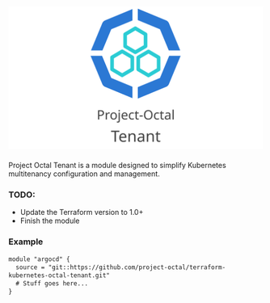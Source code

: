 ![Project Octal: Tenant](docs/images/project-octal-tenant.svg "Project Octal Tenant")
---

Project Octal Tenant is a module designed to simplify Kubernetes multitenancy configuration and management.

### TODO:
- Update the Terraform version to 1.0+
- Finish the module

### Example
```hcl-terraform
module "argocd" {
  source = "git::https://github.com/project-octal/terraform-kubernetes-octal-tenant.git"
  # Stuff goes here...
}
```

<!-- BEGIN_TF_DOCS -->
<!-- END_TF_DOCS -->